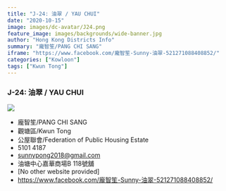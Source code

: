 ```yaml
---
title: "J-24: 油翠 / YAU CHUI"
date: "2020-10-15"
image: images/dc-avatar/J24.png
feature_image: images/backgrounds/wide-banner.jpg
author: "Hong Kong Districts Info"
summary: "龐智笙/PANG CHI SANG"
iframe: "https://www.facebook.com/龐智笙-Sunny-油翠-521271088408852/"
categories: ["Kowloon"]
tags: ["Kwun Tong"]
---
```


### J-24: 油翠 / YAU CHUI  
![](/images/dc-avatar/J24.png)  

 - 龐智笙/PANG CHI SANG  
 - 觀塘區/Kwun Tong  
 - 公屋聯會/Federation of Public Housing Estate  
 - 5101 4187  
 - sunnypong2018@gmail.com  
 - 油塘中心嘉華商場B 118號舖  
 - [No other website provided]  
 - https://www.facebook.com/龐智笙-Sunny-油翠-521271088408852/

